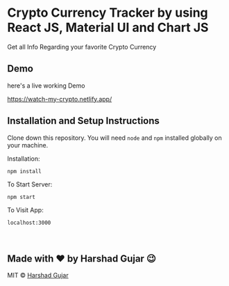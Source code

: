 # Crypto Currency Tracker by using React JS, Material UI and Chart JS

Get all Info Regarding your favorite Crypto Currency

## Demo

here's a live working Demo<br>

https://watch-my-crypto.netlify.app/

## Installation and Setup Instructions

Clone down this repository. You will need `node` and `npm` installed globally on your machine.

Installation:

`npm install`

To Start Server:

`npm start`

To Visit App:

`localhost:3000`
<br>
<br>
<br>

## Made with ❤️ by Harshad Gujar 😉

MIT © [Harshad Gujar ](https://github.com/harshad-23)
